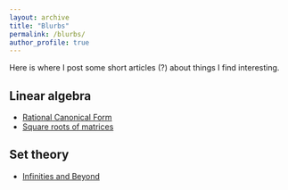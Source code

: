 ```yaml
---
layout: archive
title: "Blurbs"
permalink: /blurbs/
author_profile: true
---
```


Here is where I post some short articles (?) about things I find interesting. 

## Linear algebra

* [Rational Canonical Form](rational-canonical-form.pdf)
* [Square roots of matrices](matrix-square-roots.pdf)

## Set theory

* [Infinities and Beyond](infinities-and-beyond.pdf)